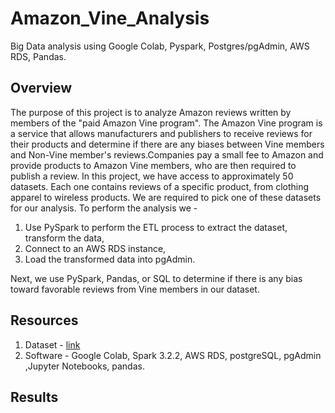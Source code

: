 # Amazon_Vine_Analysis

Big Data analysis using Google Colab, Pyspark, Postgres/pgAdmin, AWS RDS, Pandas.

## Overview 
The purpose of this project is to analyze Amazon reviews written by members of the "paid Amazon Vine program". The Amazon Vine program is a service that allows manufacturers and publishers to receive reviews for their products and determine if there are any biases between Vine members and Non-Vine member's reviews.Companies pay a small fee to Amazon and provide products to Amazon Vine members, who are then required to publish a review.
In this project, we have access to approximately 50 datasets. Each one contains reviews of a specific product, from clothing apparel to wireless products. We are required to pick one of these datasets for our analysis.
To perform the analysis we - 
 1. Use PySpark to perform the ETL process to extract the dataset, transform the data,
 2. Connect to an AWS RDS instance,
 3. Load the transformed data into pgAdmin. 
 
 Next, we use PySpark, Pandas, or SQL to determine if there is any bias toward favorable reviews from Vine members in our dataset.
 
 ## Resources
 1. Dataset - [link](https://s3.amazonaws.com/amazon-reviews-pds/tsv/amazon_reviews_us_Shoes_v1_00.tsv.gz)
 2. Software - Google Colab, Spark 3.2.2, AWS RDS, postgreSQL, pgAdmin ,Jupyter Notebooks, pandas.
 
 ## Results
 
